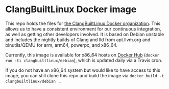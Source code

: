 # ClangBuiltLinux Docker image

This repo holds the files for [the ClangBuiltLinux Docker organization](https://hub.docker.com/r/clangbuiltlinux/). This allows us to have a consistent environment for our continuous integration, as well as getting other developers involved. It is based on Debian unstable and includes the nightly builds of Clang and lld from apt.llvm.org and binutils/QEMU for arm, arm64, powerpc, and x86_64.

Currently, this image is available for x86_64 hosts on [Docker Hub](https://hub.docker.com/r/clangbuiltlinux/debian/) (`docker run -ti clangbuiltlinux/debian`), which is updated daily via a Travis cron.

If you do not have an x86_64 system but would like to have access to this image, you can still clone this repo and build the image via `docker build -t clangbuiltlinux/debian .`.

